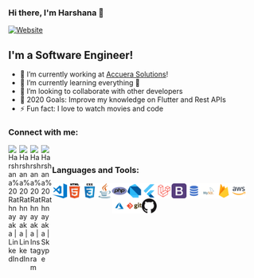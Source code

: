 ### Hi there, I'm Harshana 👋

[![Website](https://img.shields.io/website?label=Dreeko%20Corporations&style=for-the-badge&url=https%3A%2F%2Fcodestackr.com)](https://fb.com/DreekoCorporations/)

## I'm a Software Engineer!

* 🔭 I’m currently working at [Accuera Solutions][website]!
* 🌱 I’m currently learning everything 🤣
* 👯 I’m looking to collaborate with other developers
* 🥅 2020 Goals: Improve my knowledge on Flutter and Rest APIs
* ⚡ Fun fact: I love to watch movies and code

### Connect with me:

[<img align="left" alt="Harshana%20Rathnayaka | LinkedIn" width="22px" src="https://cdn.jsdelivr.net/npm/simple-icons@v3/icons/facebook.svg" />][facebook]
[<img align="left" alt="Harshana%20Rathnayaka | LinkedIn" width="22px" src="https://cdn.jsdelivr.net/npm/simple-icons@v3/icons/linkedin.svg" />][linkedin]
[<img align="left" alt="Harshana%20Rathnayaka | Instagram" width="22px" src="https://cdn.jsdelivr.net/npm/simple-icons@v3/icons/instagram.svg" />][instagram]
[<img align="left" alt="Harshana%20Rathnayaka | Skype" width="22px" src="https://cdn.jsdelivr.net/npm/simple-icons@v3/icons/skype.svg" />][skype]

<br />

### Languages and Tools:

[<img align="left" alt="Visual Studio Code" width="30px" src="https://raw.githubusercontent.com/github/explore/80688e429a7d4ef2fca1e82350fe8e3517d3494d/topics/visual-studio-code/visual-studio-code.png" />][visualCode]
[<img align="left" alt="HTML5" width="30px" src="https://raw.githubusercontent.com/github/explore/80688e429a7d4ef2fca1e82350fe8e3517d3494d/topics/html/html.png" />][html]
[<img align="left" alt="CSS3" width="30px" src="https://raw.githubusercontent.com/github/explore/80688e429a7d4ef2fca1e82350fe8e3517d3494d/topics/css/css.png" />][css]
[<img align="left" alt="Java" width="30px" src="https://raw.githubusercontent.com/github/explore/80688e429a7d4ef2fca1e82350fe8e3517d3494d/topics/java/java.png" />][java]
[<img align="left" alt="PHP" width="30px" src="https://raw.githubusercontent.com/github/explore/80688e429a7d4ef2fca1e82350fe8e3517d3494d/topics/php/php.png" />][php]
[<img align="left" alt="Dart" width="30px" src="https://raw.githubusercontent.com/github/explore/80688e429a7d4ef2fca1e82350fe8e3517d3494d/topics/dart/dart.png" />][dart]
[<img align="left" alt="Flutter" width="30px" src="https://raw.githubusercontent.com/github/explore/80688e429a7d4ef2fca1e82350fe8e3517d3494d/topics/flutter/flutter.png" />][flutter]
[<img align="left" alt="Laravel" width="30px" src="https://raw.githubusercontent.com/github/explore/80688e429a7d4ef2fca1e82350fe8e3517d3494d/topics/laravel/laravel.png" />][laravel]
[<img align="left" alt="Bootstrap" width="30px" src="https://raw.githubusercontent.com/github/explore/80688e429a7d4ef2fca1e82350fe8e3517d3494d/topics/bootstrap/bootstrap.png" />][bootstrap]
[<img align="left" alt="SQL" width="30px" src="https://raw.githubusercontent.com/github/explore/80688e429a7d4ef2fca1e82350fe8e3517d3494d/topics/sql/sql.png" />][sql]
[<img align="left" alt="MySQL" width="30px" src="https://raw.githubusercontent.com/github/explore/80688e429a7d4ef2fca1e82350fe8e3517d3494d/topics/mysql/mysql.png" />][mysql]
[<img align="left" alt="Firebase" width="30px" src="https://raw.githubusercontent.com/github/explore/80688e429a7d4ef2fca1e82350fe8e3517d3494d/topics/firebase/firebase.png" />][firebase]
[<img align="left" alt="AWS" width="30px" src="https://raw.githubusercontent.com/github/explore/80688e429a7d4ef2fca1e82350fe8e3517d3494d/topics/aws/aws.png" />][aws]
[<img align="left" alt="Azure" width="30px" src="https://raw.githubusercontent.com/github/explore/80688e429a7d4ef2fca1e82350fe8e3517d3494d/topics/azure/azure.png" />][azure]
[<img align="left" alt="Git" width="30px" src="https://raw.githubusercontent.com/github/explore/80688e429a7d4ef2fca1e82350fe8e3517d3494d/topics/git/git.png" />][git]
[<img align="left" alt="GitHub" width="30px" src="https://raw.githubusercontent.com/github/explore/78df643247d429f6cc873026c0622819ad797942/topics/github/github.png" />][github]

<br />
<br />

[website]: https://acceura.com
[instagram]: https://instagram.com/hash_dreeko
[linkedin]: https://linkedin.com/in/harshana-rathnayaka
[facebook]: https://www.facebook.com/DiloHashRoX
[skype]: https://join.skype.com/invite/VUgCYeQ9pNnn
[html]: https://en.wikipedia.org/wiki/HTML
[visualCode]: https://code.visualstudio.com/
[css]: https://en.wikipedia.org/wiki/CSS
[java]: https://www.java.com/en/
[php]: https://www.php.net/
[dart]: https://dart.dev/
[laravel]: https://laravel.com/
[flutter]: https://flutter.dev/
[aws]: https://aws.amazon.com/
[sql]: https://en.wikipedia.org/wiki/SQL
[mysql]: https://www.mysql.com/
[firebase]: https://firebase.google.com/
[git]: https://git-scm.com/
[github]: https://github.com/
[bitbucket]: https://bitbucker.org
[bootstrap]: https://getbootstrap.com/
[azure]: https://azure.microsoft.com/en-us/
